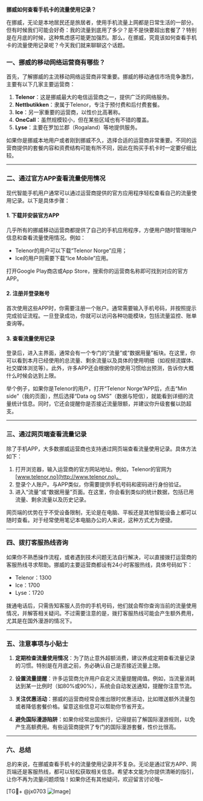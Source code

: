 **挪威如何查看手机卡的流量使用记录？**

在挪威，无论是本地居民还是旅居者，使用手机流量上网都是日常生活的一部分。但有时候我们可能会好奇：我的流量到底用了多少？是不是快要超出套餐了？特别是在月底的时候，这种焦虑感可能更加强烈。那么，在挪威，究竟该如何查看手机卡的流量使用记录呢？今天我们就来聊聊这个话题。

### 一、挪威的移动网络运营商有哪些？

首先，了解挪威的主流移动网络运营商非常重要。挪威的移动通信市场竞争激烈，主要有以下几家主要运营商：

1. **Telenor**：这是挪威最大的电信运营商之一，提供广泛的网络服务。
2. **Nettbutikken**：隶属于Telenor，专注于预付费和后付费套餐。
3. **Ice**：另一家重要的运营商，以性价比高著称。
4. **OneCall**：虽然规模较小，但在某些区域也有不错的覆盖。
5. **Lyse**：主要在罗加兰郡（Rogaland）等地提供服务。

如果你是挪威本地用户或者刚到挪威不久，选择合适的运营商非常重要。不同的运营商提供的套餐内容和资费结构可能有所不同，因此在购买手机卡时一定要仔细比较。

---

### 二、通过官方APP查看流量使用情况

现代智能手机用户通常可以通过运营商提供的官方应用程序轻松查看自己的流量使用记录。以下是具体步骤：

#### 1. 下载并安装官方APP
几乎所有的挪威移动运营商都提供了自己的手机应用程序，方便用户随时管理账户信息和查看流量使用情况。例如：
- Telenor的用户可以下载“Telenor Norge”应用；
- Ice的用户则需要下载“Ice Mobile”应用。

打开Google Play商店或App Store，搜索你的运营商名称即可找到对应的官方APP。

#### 2. 注册并登录账号
首次使用这些APP时，你需要注册一个账户。通常需要输入手机号码，并按照提示完成验证流程。一旦登录成功，你就可以访问各种功能模块，包括流量监控、账单查询等。

#### 3. 查看流量使用记录
登录后，进入主界面，通常会有一个专门的“流量”或“数据用量”板块。在这里，你可以看到本月已经使用的总流量、剩余流量以及具体的使用明细（如视频流媒体、社交媒体浏览等）。此外，许多APP还会根据你的使用习惯给出预测，告诉你大概什么时候会达到上限。

举个例子，如果你是Telenor的用户，打开“Telenor Norge”APP后，点击“Min side”（我的页面），然后选择“Data og SMS”（数据与短信），就能看到详细的流量统计信息。同时，它还会提醒你是否接近流量限额，并建议你升级套餐以防超支。

---

### 三、通过网页端查看流量记录

除了手机APP，大多数挪威运营商也支持通过网页端查看流量使用记录。具体方法如下：

1. 打开浏览器，输入运营商的官方网站地址。例如，Telenor的官网为 [www.telenor.no](http://www.telenor.no)。
2. 登录个人账户。与APP类似，你需要提供手机号码和密码进行身份验证。
3. 进入“流量”或“数据用量”页面。在这里，你会看到类似的统计数据，包括已用流量、剩余流量以及历史记录。

网页端的优势在于不受设备限制，无论是在电脑、平板还是其他智能设备上都可以随时查看。对于经常使用笔记本电脑办公的人来说，这种方式尤为便捷。

---

### 四、拨打客服热线咨询

如果你不熟悉操作流程，或者遇到技术问题无法自行解决，可以直接拨打运营商的客服热线寻求帮助。挪威的主要运营商都设有24小时客服热线，具体号码如下：
- Telenor：1300
- Ice：1700
- Lyse：1720

拨通电话后，只需告知客服人员你的手机号码，他们就会帮你查询当前的流量使用情况，并解答相关疑问。不过需要注意的是，拨打客服热线可能会产生额外费用，尤其是在国外漫游的情况下。

---

### 五、注意事项与小贴士

1. **定期检查流量使用情况**：为了防止意外超额消费，建议养成定期查看流量记录的习惯。特别是在月底之前，务必确认自己是否接近流量上限。
   
2. **设置流量提醒**：许多运营商允许用户自定义流量提醒阈值。例如，当流量消耗达到某一比例时（如80%或90%），系统会自动发送通知，提醒你注意节流。

3. **关注优惠活动**：挪威的运营商经常会推出限时优惠活动，比如赠送额外流量包或者降低套餐价格。留意这些信息可以帮助你节省开支。

4. **避免国际漫游陷阱**：如果你经常出国旅行，记得提前了解国际漫游规则，以免产生高额费用。有些运营商提供了专门的国际漫游套餐，性价比很高。

---

### 六、总结

总的来说，在挪威查看手机卡的流量使用记录并不复杂。无论是通过官方APP、网页端还是客服热线，都可以轻松获取相关信息。希望本文能为你提供清晰的指引，让你不再为流量问题烦恼！如果你还有其他疑问，欢迎留言讨论哦~

[TG💪+ @jx0703 ![Image](https://github.com/user-attachments/assets/dbca1d08-cadb-493c-b0ec-ad6f7a83f270)]